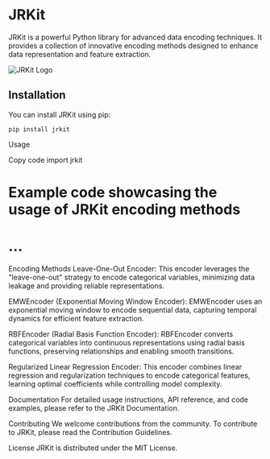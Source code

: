 # JRKit

JRKit is a powerful Python library for advanced data encoding techniques. It provides a collection of innovative encoding methods designed to enhance data representation and feature extraction.

![JRKit Logo](URL_TO_YOUR_LOGO_IMAGE)

## Installation

You can install JRKit using pip:

```shell
pip install jrkit
```


Usage

Copy code
import jrkit

# Example code showcasing the usage of JRKit encoding methods
# ...
Encoding Methods
Leave-One-Out Encoder: This encoder leverages the "leave-one-out" strategy to encode categorical variables, minimizing data leakage and providing reliable representations.

EMWEncoder (Exponential Moving Window Encoder): EMWEncoder uses an exponential moving window to encode sequential data, capturing temporal dynamics for efficient feature extraction.

RBFEncoder (Radial Basis Function Encoder): RBFEncoder converts categorical variables into continuous representations using radial basis functions, preserving relationships and enabling smooth transitions.

Regularized Linear Regression Encoder: This encoder combines linear regression and regularization techniques to encode categorical features, learning optimal coefficients while controlling model complexity.

Documentation
For detailed usage instructions, API reference, and code examples, please refer to the JRKit Documentation.

Contributing
We welcome contributions from the community. To contribute to JRKit, please read the Contribution Guidelines.

License
JRKit is distributed under the MIT License.
